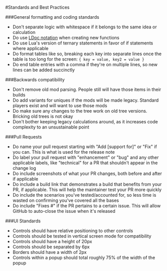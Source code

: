 #Standards and Best Practices

###General formatting and coding standards

* Don't separate logic with whitespace if it belongs to the same idea or calculation
* Do use [LDoc notation](https://github.com/lunarmodules/LDoc) when creating new functions
* Do use Lua's version of ternary statements in favor of if statements where applicable
* Do format tables like so, breaking each key into separate lines once the table is too long for the screen: `{ key = value, key2 = value }`
* Do end table entries with a comma if they're on multiple lines, so new lines can be added succinctly

###Backwards compatibility

* Don't remove old mod parsing.  People still will have those items in their builds
* Do add variants for uniques if the mods will be made legacy.  Standard players exist and will want to use those mods
* Do make sure any changes to the tree work on old tree versions.  Bricking old trees is not okay
* Don't bother keeping legacy calculations around, as it increases code complexity to an unsustainable point

###Pull Requests

* Do name your pull request starting with "Add [support for]" or "Fix" if you can.  This is what is used for the release note
* Do label your pull request with "enhancement" or "bug" and any other applicable labels, like "technical" for a PR that shouldn't appear in the change log
* Do include screenshots of what your PR changes, both before and after if applicable
* Do include a build link that demonstrates a build that benefits from your PR, if applicable.  This will help the maintainer test your PR more quickly
* Do include the scenarios you've tested/accounted for, so less time is wasted on confirming you've covered all the bases
* Do include "Fixes #<issue-id>" if the PR pertains to a certain issue.  This will allow GitHub to auto-close the issue when it's released

###UI Standards

* Controls should have relative positioning to other controls
* Controls should be tested in vertical screen mode for compatibility
* Controls should have a height of 20px
* Controls should be separated by 6px
* Borders should have a width of 2px
* Controls within a popup should total roughly 75% of the width of the popup